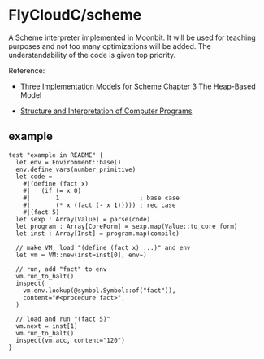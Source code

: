 # FlyCloudC/scheme

A Scheme interpreter implemented in Moonbit. It will be used for teaching purposes and not too many optimizations will be added. The understandability of the code is given top priority.

Reference: 

- [Three Implementation Models for Scheme](https://legacy.cs.indiana.edu/~dyb/papers/3imp.pdf) Chapter 3 The Heap-Based Model

- [Structure and Interpretation of Computer Programs](https://mitp-content-server.mit.edu/books/content/sectbyfn/books_pres_0/6515/sicp.zip/full-text/book/book.html)

## example

```moonbit
test "example in README" {
  let env = Environment::base()
  env.define_vars(number_primitive)
  let code =
    #|(define (fact x)
    #|   (if (= x 0)
    #|       1                      ; base case
    #|       (* x (fact (- x 1))))) ; rec case
    #|(fact 5)
  let sexp : Array[Value] = parse(code)
  let program : Array[CoreForm] = sexp.map(Value::to_core_form)
  let inst : Array[Inst] = program.map(compile)

  // make VM, load "(define (fact x) ...)" and env
  let vm = VM::new(inst=inst[0], env~)

  // run, add "fact" to env
  vm.run_to_halt()
  inspect(
    vm.env.lookup(@symbol.Symbol::of("fact")),
    content="#<procedure fact>",
  )

  // load and run "(fact 5)"
  vm.next = inst[1]
  vm.run_to_halt()
  inspect(vm.acc, content="120")
}
```
